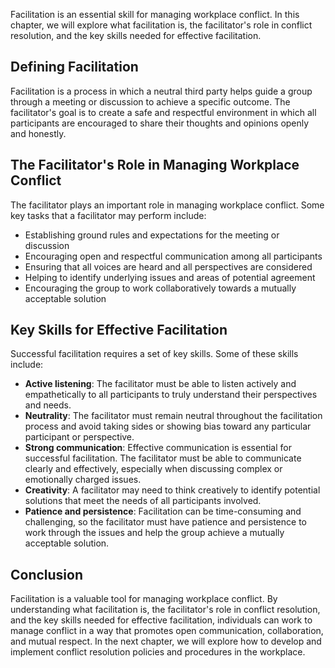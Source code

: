 

Facilitation is an essential skill for managing workplace conflict. In this chapter, we will explore what facilitation is, the facilitator's role in conflict resolution, and the key skills needed for effective facilitation.

## Defining Facilitation

Facilitation is a process in which a neutral third party helps guide a group through a meeting or discussion to achieve a specific outcome. The facilitator's goal is to create a safe and respectful environment in which all participants are encouraged to share their thoughts and opinions openly and honestly.

## The Facilitator's Role in Managing Workplace Conflict

The facilitator plays an important role in managing workplace conflict. Some key tasks that a facilitator may perform include:

- Establishing ground rules and expectations for the meeting or discussion
- Encouraging open and respectful communication among all participants
- Ensuring that all voices are heard and all perspectives are considered
- Helping to identify underlying issues and areas of potential agreement
- Encouraging the group to work collaboratively towards a mutually acceptable solution

## Key Skills for Effective Facilitation

Successful facilitation requires a set of key skills. Some of these skills include:

- **Active listening**: The facilitator must be able to listen actively and empathetically to all participants to truly understand their perspectives and needs.
- **Neutrality**: The facilitator must remain neutral throughout the facilitation process and avoid taking sides or showing bias toward any particular participant or perspective.
- **Strong communication**: Effective communication is essential for successful facilitation. The facilitator must be able to communicate clearly and effectively, especially when discussing complex or emotionally charged issues.
- **Creativity**: A facilitator may need to think creatively to identify potential solutions that meet the needs of all participants involved.
- **Patience and persistence**: Facilitation can be time-consuming and challenging, so the facilitator must have patience and persistence to work through the issues and help the group achieve a mutually acceptable solution.

## Conclusion

Facilitation is a valuable tool for managing workplace conflict. By understanding what facilitation is, the facilitator's role in conflict resolution, and the key skills needed for effective facilitation, individuals can work to manage conflict in a way that promotes open communication, collaboration, and mutual respect. In the next chapter, we will explore how to develop and implement conflict resolution policies and procedures in the workplace.
